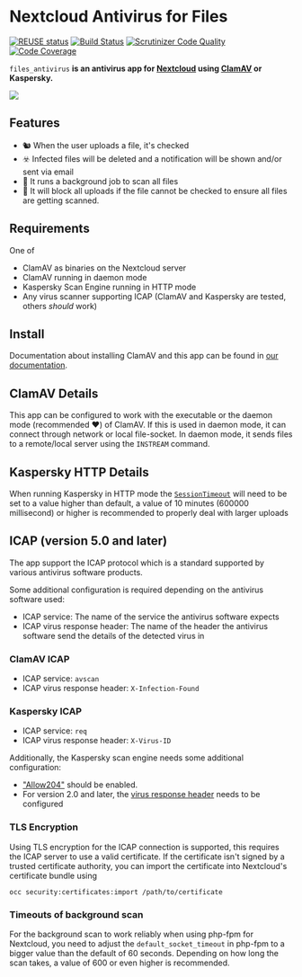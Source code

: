 <!--
   - SPDX-FileCopyrightText: 2016-2024 Nextcloud GmbH and Nextcloud contributors
   - SPDX-FileCopyrightText: 2012-2016 ownCloud, Inc.
   - SPDX-License-Identifier: AGPL-3.0-only
-->
# Nextcloud Antivirus for Files
[![REUSE status](https://api.reuse.software/badge/github.com/nextcloud/files_antivirus)](https://api.reuse.software/info/github.com/nextcloud/files_antivirus)
[![Build Status](https://travis-ci.org/nextcloud/files_antivirus.svg?branch=master)](https://travis-ci.org/nextcloud/files_antivirus/branches)
[![Scrutinizer Code Quality](https://scrutinizer-ci.com/g/nextcloud/files_antivirus/badges/quality-score.png?b=master)](https://scrutinizer-ci.com/g/nextcloud/files_antivirus/?branch=master)
[![Code Coverage](https://scrutinizer-ci.com/g/nextcloud/files_antivirus/badges/coverage.png?b=master)](https://scrutinizer-ci.com/g/nextcloud/files_antivirus/?branch=master)

`files_antivirus` **is an antivirus app for [Nextcloud](https://nextcloud.com/) using [ClamAV](http://www.clamav.net) or Kaspersky.**

![](https://raw.githubusercontent.com/nextcloud/files_antivirus/master/screenshots/1.png)

## Features

* :chipmunk: When the user uploads a file, it's checked
* :biohazard: Infected files will be deleted and a notification will be shown and/or sent via email 
* :mag_right: It runs a background job to scan all files
* :safety_vest: It will block all uploads if the file cannot be checked to ensure all files are getting scanned.

## Requirements

One of

* ClamAV as binaries on the Nextcloud server
* ClamAV running in daemon mode
* Kaspersky Scan Engine running in HTTP mode
* Any virus scanner supporting ICAP (ClamAV and Kaspersky are tested, others *should* work)

## Install

Documentation about installing ClamAV and this app can be found in [our documentation](https://docs.nextcloud.com/server/latest/admin_manual/configuration_server/antivirus_configuration.html).

## ClamAV Details

This app can be configured to work with the executable or the daemon mode (recommended :heart:) of ClamAV. If this is used in daemon mode, it can connect through network or local file-socket. In daemon mode, it sends files to a remote/local server using the `INSTREAM` command.

## Kaspersky HTTP Details

When running Kaspersky in HTTP mode the [`SessionTimeout`](https://support.kaspersky.com/ScanEngine/2.1/en-US/201030.htm) will need to be set to a value higher than default, a value of 10 minutes (600000 millisecond) or higher is recommended to properly deal with larger uploads

## ICAP (version 5.0 and later)

The app support the ICAP protocol which is a standard supported by various antivirus software products.

Some additional configuration is required depending on the antivirus software used:

- ICAP service: The name of the service the antivirus software expects
- ICAP virus response header: The name of the header the antivirus software send the details of the detected virus in

### ClamAV ICAP

- ICAP service: `avscan`
- ICAP virus response header: `X-Infection-Found`

### Kaspersky ICAP

- ICAP service: `req`
- ICAP virus response header: `X-Virus-ID`

Additionally, the Kaspersky scan engine needs some additional configuration:

- ["Allow204"](https://support.kaspersky.com/ScanEngine/1.0/en-US/201151.htm) should be enabled.
- For version 2.0 and later, the [virus response header](https://support.kaspersky.com/ScanEngine/1.0/en-US/201214.htm) needs to be configured

### TLS Encryption

Using TLS encryption for the ICAP connection is supported, this requires the ICAP server to use a valid certificate.
If the certificate isn't signed by a trusted certificate authority, you can import the certificate into Nextcloud's
certificate bundle using

```shell
occ security:certificates:import /path/to/certificate
```

### Timeouts of background scan
For the background scan to work reliably when using php-fpm for Nextcloud, you need to adjust the `default_socket_timeout` in php-fpm to a bigger value than the default of 60 seconds. Depending on how long the scan takes, a value of 600 or even higher is recommended.
